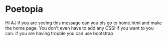 # Poetopia

Hi AJ if you are seeing this message can you pls go to home.html and make the home page. You don't even have to add any CSS! if you want to you can. if you are having trouble you can use bootstrap  
